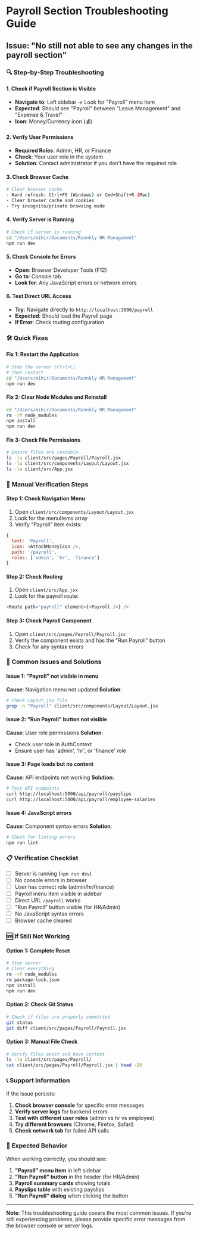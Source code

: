 # Payroll Section Troubleshooting Guide

## Issue: "No still not able to see any changes in the payroll section"

### 🔍 **Step-by-Step Troubleshooting**

#### 1. **Check if Payroll Section is Visible**
- **Navigate to**: Left sidebar → Look for "Payroll" menu item
- **Expected**: Should see "Payroll" between "Leave Management" and "Expense & Travel"
- **Icon**: Money/Currency icon (💰)

#### 2. **Verify User Permissions**
- **Required Roles**: Admin, HR, or Finance
- **Check**: Your user role in the system
- **Solution**: Contact administrator if you don't have the required role

#### 3. **Check Browser Cache**
```bash
# Clear browser cache
- Hard refresh: Ctrl+F5 (Windows) or Cmd+Shift+R (Mac)
- Clear browser cache and cookies
- Try incognito/private browsing mode
```

#### 4. **Verify Server is Running**
```bash
# Check if server is running
cd "/Users/mihir/Documents/Rannkly HR Management"
npm run dev
```

#### 5. **Check Console for Errors**
- **Open**: Browser Developer Tools (F12)
- **Go to**: Console tab
- **Look for**: Any JavaScript errors or network errors

#### 6. **Test Direct URL Access**
- **Try**: Navigate directly to `http://localhost:3000/payroll`
- **Expected**: Should load the Payroll page
- **If Error**: Check routing configuration

### 🛠️ **Quick Fixes**

#### Fix 1: Restart the Application
```bash
# Stop the server (Ctrl+C)
# Then restart
cd "/Users/mihir/Documents/Rannkly HR Management"
npm run dev
```

#### Fix 2: Clear Node Modules and Reinstall
```bash
cd "/Users/mihir/Documents/Rannkly HR Management"
rm -rf node_modules
npm install
npm run dev
```

#### Fix 3: Check File Permissions
```bash
# Ensure files are readable
ls -la client/src/pages/Payroll/Payroll.jsx
ls -la client/src/components/Layout/Layout.jsx
ls -la client/src/App.jsx
```

### 🔧 **Manual Verification Steps**

#### Step 1: Check Navigation Menu
1. Open `client/src/components/Layout/Layout.jsx`
2. Look for the menuItems array
3. Verify "Payroll" item exists:
```javascript
{
  text: 'Payroll',
  icon: <AttachMoneyIcon />,
  path: '/payroll',
  roles: ['admin', 'hr', 'finance']
}
```

#### Step 2: Check Routing
1. Open `client/src/App.jsx`
2. Look for the payroll route:
```javascript
<Route path="payroll" element={<Payroll />} />
```

#### Step 3: Check Payroll Component
1. Open `client/src/pages/Payroll/Payroll.jsx`
2. Verify the component exists and has the "Run Payroll" button
3. Check for any syntax errors

### 🚨 **Common Issues and Solutions**

#### Issue 1: "Payroll" not visible in menu
**Cause**: Navigation menu not updated
**Solution**: 
```bash
# Check Layout.jsx file
grep -n "Payroll" client/src/components/Layout/Layout.jsx
```

#### Issue 2: "Run Payroll" button not visible
**Cause**: User role permissions
**Solution**: 
- Check user role in AuthContext
- Ensure user has 'admin', 'hr', or 'finance' role

#### Issue 3: Page loads but no content
**Cause**: API endpoints not working
**Solution**: 
```bash
# Test API endpoints
curl http://localhost:5000/api/payroll/payslips
curl http://localhost:5000/api/payroll/employee-salaries
```

#### Issue 4: JavaScript errors
**Cause**: Component syntax errors
**Solution**: 
```bash
# Check for linting errors
npm run lint
```

### 📋 **Verification Checklist**

- [ ] Server is running (`npm run dev`)
- [ ] No console errors in browser
- [ ] User has correct role (admin/hr/finance)
- [ ] Payroll menu item visible in sidebar
- [ ] Direct URL `/payroll` works
- [ ] "Run Payroll" button visible (for HR/Admin)
- [ ] No JavaScript syntax errors
- [ ] Browser cache cleared

### 🆘 **If Still Not Working**

#### Option 1: Complete Reset
```bash
# Stop server
# Clear everything
rm -rf node_modules
rm package-lock.json
npm install
npm run dev
```

#### Option 2: Check Git Status
```bash
# Check if files are properly committed
git status
git diff client/src/pages/Payroll/Payroll.jsx
```

#### Option 3: Manual File Check
```bash
# Verify files exist and have content
ls -la client/src/pages/Payroll/
cat client/src/pages/Payroll/Payroll.jsx | head -20
```

### 📞 **Support Information**

If the issue persists:
1. **Check browser console** for specific error messages
2. **Verify server logs** for backend errors
3. **Test with different user roles** (admin vs hr vs employee)
4. **Try different browsers** (Chrome, Firefox, Safari)
5. **Check network tab** for failed API calls

### 🎯 **Expected Behavior**

When working correctly, you should see:
1. **"Payroll" menu item** in left sidebar
2. **"Run Payroll" button** in the header (for HR/Admin)
3. **Payroll summary cards** showing totals
4. **Payslips table** with existing payslips
5. **"Run Payroll" dialog** when clicking the button

---

**Note**: This troubleshooting guide covers the most common issues. If you're still experiencing problems, please provide specific error messages from the browser console or server logs.
